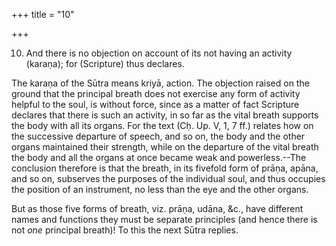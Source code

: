+++
title = "10"

+++


10. And there is no objection on account of its not having an activity (karaṇa); for (Scripture) thus declares.

The karaṇa of the Sūtra means kriyā, action. The objection raised on the ground that the principal breath does not exercise any form of activity helpful to the soul, is without force, since as a matter of fact Scripture declares that there is such an activity, in so far as the vital breath supports the body with all its organs. For the text (Cḥ. Up. V, 1, 7 ff.) relates how on the successive departure of speech, and so on, the body and the other organs maintained their strength, while on the departure of the vital breath the body and all the organs at once became weak and powerless.--The conclusion therefore is that the breath, in its fivefold form of prāṇa, apāna, and so on, subserves the purposes of the individual soul, and thus occupies the position of an instrument, no less than the eye and the other organs.

But as those five forms of breath, viz. prāṇa, udāna, &c., have different names and functions they must be separate principles (and hence there is not _one_ principal breath)! To this the next Sūtra replies.

